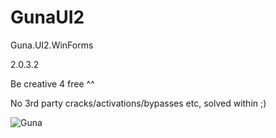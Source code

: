 # GunaUI2
Guna.UI2.WinForms 

2.0.3.2

Be creative 4 free ^^

No 3rd party cracks/activations/bypasses etc, solved within ;)


![Guna](https://user-images.githubusercontent.com/1867768/162094547-70868dc4-8bc6-4495-bd21-8594e13f79b1.png)
